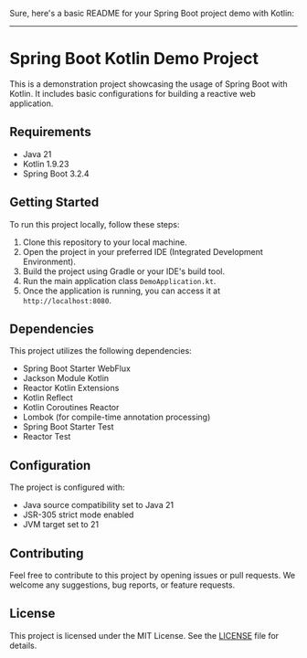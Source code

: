 Sure, here's a basic README for your Spring Boot project demo with Kotlin:

---

# Spring Boot Kotlin Demo Project

This is a demonstration project showcasing the usage of Spring Boot with Kotlin. It includes basic configurations for building a reactive web application.

## Requirements

- Java 21
- Kotlin 1.9.23
- Spring Boot 3.2.4

## Getting Started

To run this project locally, follow these steps:

1. Clone this repository to your local machine.
2. Open the project in your preferred IDE (Integrated Development Environment).
3. Build the project using Gradle or your IDE's build tool.
4. Run the main application class `DemoApplication.kt`.
5. Once the application is running, you can access it at `http://localhost:8080`.

## Dependencies

This project utilizes the following dependencies:

- Spring Boot Starter WebFlux
- Jackson Module Kotlin
- Reactor Kotlin Extensions
- Kotlin Reflect
- Kotlin Coroutines Reactor
- Lombok (for compile-time annotation processing)
- Spring Boot Starter Test
- Reactor Test

## Configuration

The project is configured with:

- Java source compatibility set to Java 21
- JSR-305 strict mode enabled
- JVM target set to 21

## Contributing

Feel free to contribute to this project by opening issues or pull requests. We welcome any suggestions, bug reports, or feature requests.

## License

This project is licensed under the MIT License. See the [LICENSE](LICENSE) file for details.
